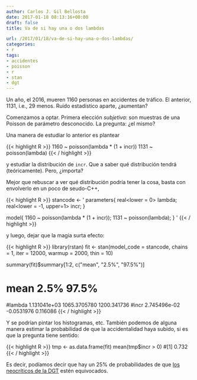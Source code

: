 ```yaml
---
author: Carlos J. Gil Bellosta
date: 2017-01-18 08:13:16+00:00
draft: false
title: Va de si hay una o dos lambdas

url: /2017/01/18/va-de-si-hay-una-o-dos-lambdas/
categories:
- r
tags:
- accidentes
- poisson
- r
- stan
- dgt
---
```


Un año, el 2016, mueren 1160 personas en accidentes de tráfico. El anterior, 1131, i.e., 29 menos. Ruido estadístico aparte, ¿aumentan?

Comenzamos a optar. Primera elección _subjetiva_: son muestras de una Poisson de parámetro desconocido. La pregunta: ¿el mismo?

Una manera de estudiar lo anterior es plantear

{{< highlight R >}}
1160 ~ poisson(lambda * (1 + incr))
1131 ~ poisson(lambda)
{{< / highlight >}}

y estudiar la distribución de <code>incr</code>. Que a saber qué distribución tendrá (teóricamente). Pero, ¿importa?

Mejor que rebuscar a ver qué distribución podría tener la cosa, basta con envolverlo en un poco de seudo-C++,

{{< highlight R >}}
stancode <- '
  parameters{
    real<lower = 0> lambda;
    real<lower = -1, upper=1> incr;
  }

  model{
    1160 ~ poisson(lambda * (1 + incr));
    1131 ~ poisson(lambda);
  }
'
{{< / highlight >}}

y luego, dejar que la magia surta efecto:

{{< highlight R >}}
library(rstan)
fit <- stan(model_code = stancode, chains = 1,
            iter = 12000, warmup = 2000, thin = 10)

summary(fit)$summary[1:2, c("mean", "2.5%", "97.5%")]
#               mean         2.5%       97.5%
#lambda 1.131041e+03 1065.3705780 1200.341736
#incr   2.745496e-02   -0.0531976    0.116086
{{< / highlight >}}

Y se podrían pintar los histogramas, etc. También podemos de alguna manera estimar la probabilidad de que la accidentalidad haya subido, si es que la pregunta tiene sentido:

{{< highlight R >}}
tmp <- as.data.frame(fit)
mean(tmp$incr > 0)
#[1] 0.732
{{< / highlight >}}

Es decir, podíamos decir que hay un 25% de probabilidades de que <a href="http://www.elmundo.es/motor/2017/01/04/586bf1b422601d63628b4655.html">los neocríticos de la DGT</a> estén equivocados.


